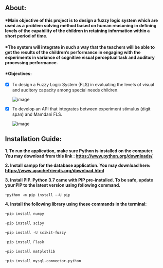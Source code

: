 ## About:

#### *Main objective of this project is to design a fuzzy logic system which are used as a problem solving method based on human reasoning in defining levels of the capability of the children in retaining information within a short period of time. 
#### *The system will integrate in such a way that the teachers will be able to get the results of the children’s performance in engaging with the experiments in variance of cognitive visual perceptual task and auditory processing performance. 
#### *Objectives:

- [x] To design a Fuzzy Logic System (FLS) in evaluating the levels of visual and auditory capacity among special needs children.

   ![image](https://github.com/khairinahusny/FuzzyLogicSystem/blob/master/Images/FLS_architecture.PNG)

- [x] To develop an API that integrates between experiment stimulus (digit span) and Mamdani FLS.

   ![image](https://github.com/khairinahusny/FuzzyLogicSystem/blob/master/Images/system_architecture.PNG)

## Installation Guide:

<b>1. To run the application, make sure Python is installed on the computer. You may download from this link : https://www.python.org/downloads/ </b>

<b>2. Install xampp for the database application. You may download here: https://www.apachefriends.org/download.html </b>

<b>3. Install PIP. Python 3.7 came with PIP pre-installed. To be safe, update your PIP to the latest version using following command. </b>

-`python -m pip install --U pip`

<b>4. Install the following library using these commands in the terminal: </b>

-`pip install numpy`

-`pip install scipy`

-`pip install -U scikit-fuzzy`

-`pip install Flask`

-`pip install matplotlib`

-`pip install mysql-connector-python`

